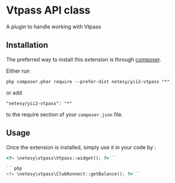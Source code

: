 Vtpass API class
================
A plugin to handle working with Vtpass

Installation
------------

The preferred way to install this extension is through [composer](http://getcomposer.org/download/).

Either run

```
php composer.phar require --prefer-dist netesy/yii2-vtpass "*"
```

or add

```
"netesy/yii2-vtpass": "*"
```

to the require section of your `composer.json` file.


Usage
-----

Once the extension is installed, simply use it in your code by  :

```php
<?= \netesy\vtpass\Vtpass::widget(); ?>```

```php
<?= \netesy\vtpass\ClubKonnect::getBalance(); ?>```
